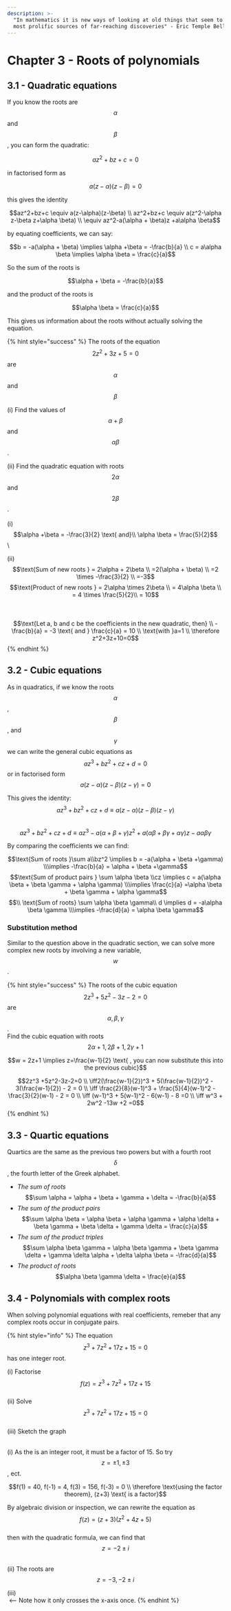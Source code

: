 ```yaml
---
description: >-
  "In mathematics it is new ways of looking at old things that seem to be the
  most prolific sources of far-reaching discoveries" - Eric Temple Bell 1951
---
```


# Chapter 3 - Roots of polynomials

## 3.1 - Quadratic equations

If you know the roots are $$\alpha$$ and $$\beta$$, you can form the quadratic:

$$az^2 + bz +c = 0$$

in factorised form as&#x20;

$$a(z-\alpha)(z-\beta)=0$$

this gives the identity&#x20;

$$az^2+bz+c \equiv a(z-\alpha)(z-\beta) \\ az^2+bz+c \equiv a(z^2-\alpha z-\beta z+\alpha \beta) \\ \equiv az^2-a(\alpha + \beta)z +a\alpha \beta$$

by equating coefficients, we can say:

$$b = -a(\alpha + \beta) \implies \alpha +\beta = -\frac{b}{a} \\ c = a\alpha \beta \implies \alpha \beta = \frac{c}{a}$$

So the sum of the roots is

$$\alpha + \beta = -\frac{b}{a}$$

and the product of the roots is&#x20;

$$\alpha \beta = \frac{c}{a}$$

This gives us information about the roots without actually solving the equation.

{% hint style="success" %}
The roots of the equation $$2z^2+3z+5=0$$ are $$\alpha$$ and $$\beta$$

(i) Find the values of $$\alpha + \beta$$ and $$\alpha \beta$$.

(ii) Find the quadratic equation with roots $$2\alpha$$ and $$2\beta$$.\
\
(i)\
&#x20;$$\alpha +\beta = -\frac{3}{2} \text{ and}\\ \alpha \beta = \frac{5}{2}$$\


(ii)\
&#x20;$$\text{Sum of new roots } = 2\alpha + 2\beta \\ =2(\alpha + \beta) \\ =2 \times -\frac{3}{2} \\ =-3$$                   $$\text{Product of new roots } = 2\alpha \times 2\beta \\ = 4\alpha \beta \\ = 4 \times \frac{5}{2}\\ = 10$$\
\
$$\text{Let a, b and c be the coefficients in the new quadratic, then} \\ -\frac{b}{a} = -3 \text{ and } \frac{c}{a} = 10 \\ \text{with }a=1 \\ \therefore z^2+3z+10=0$$
{% endhint %}

## 3.2 - Cubic equations

As in quadratics, if we know the roots $$\alpha$$, $$\beta$$, and $$\gamma$$ we can write the general cubic equations as\
$$az^3 + bz^2 + cz +d=0$$ or in factorised form $$a(z-\alpha)(z-\beta)(z-\gamma) = 0$$

This gives the identity:\
$$az^3 + bz^2 + cz +d \equiv a(z-\alpha)(z-\beta)(z-\gamma)$$\
$$az^3 + bz^2 + cz +d \equiv az^3 - a(\alpha + \beta + \gamma)z^2 + a(\alpha \beta + \beta \gamma + \alpha \gamma)z - a\alpha \beta \gamma$$

By comparing the coefficients we can find:

$$\text{Sum of roots }\sum a\\bz^2 \implies b = -a(\alpha + \beta +\gamma) \\\implies -\frac{b}{a} = \alpha + \beta +\gamma$$      $$\text{Sum of product pairs } \sum \alpha \beta \\cz \implies c = a(\alpha \beta + \beta \gamma + \alpha \gamma) \\\implies \frac{c}{a} =\alpha \beta + \beta \gamma + \alpha \gamma$$       $$\\ \text{Sum of roots} \sum \alpha \beta \gamma\\ d \implies d = -a\alpha \beta \gamma \\\implies -\frac{d}{a} = \alpha \beta \gamma$$

### Substitution method

Similar to the question above in the quadratic section, we can solve more complex new roots by involving a new variable, $$w$$.

{% hint style="success" %}
The roots of the cubic equation $$2z^3 +5z^2-3z-2=0$$ are $$\alpha, \beta, \gamma$$.\
Find the cubic equation with roots $$2\alpha + 1, 2\beta+ 1, 2\gamma+ 1$$

$$w = 2z+1 \implies z=\frac{w-1}{2} \text{ , you can now substitute this into the previous cubic}$$

$$2z^3 +5z^2-3z-2=0 \\ \iff2(\frac{w-1}{2})^3 + 5(\frac{w-1}{2})^2 - 3(\frac{w-1}{2}) - 2 = 0 \\ \iff \frac{2}{8}(w-1)^3 + \frac{5}{4}(w-1)^2 - \frac{3}{2}(w-1) - 2 = 0 \\ \iff (w-1)^3 + 5(w-1)^2 - 6(w-1) - 8 =0 \\ \iff w^3 + 2w^2 -13w +2 =0$$
{% endhint %}

## 3.3 - Quartic equations&#x20;

Quartics are the same as the previous two powers but with a fourth root $$\delta$$, the fourth letter of the Greek alphabet.

* _The sum of roots_ $$\sum \alpha = \alpha + \beta + \gamma + \delta = -\frac{b}{a}$$
* _The sum of the product pairs_ $$\sum \alpha \beta  = \alpha \beta + \alpha \gamma + \alpha \delta + \beta \gamma + \beta \delta + \gamma \delta = \frac{c}{a}$$
* _The sum of the product triples_ $$\sum \alpha \beta \gamma = \alpha \beta \gamma + \beta \gamma \delta + \gamma \delta \alpha + \delta \alpha \beta = -\frac{d}{a}$$
* _The product of roots_ $$\alpha \beta \gamma \delta = \frac{e}{a}$$

## 3.4 - Polynomials with complex roots

When solving polynomial equations with real coefficients, remeber that any complex roots occur in conjugate pairs.

{% hint style="info" %}
The equation $$z^3 +7z^2 + 17z+15=0$$ has one integer root.

(i) Factorise $$f(z) = z^3 +7z^2 + 17z+15$$\
(ii) Solve $$z^3 +7z^2 + 17z+15=0$$\
(iii) Sketch the graph

\
(i) As the is an integer root, it must be a factor of 15. So try $$z= \pm1, \pm3$$, ect.

$$f(1) = 40, f(-1) = 4, f(3) = 156, f(-3) = 0 \\ \therefore \text{using the factor theorem}, (z+3) \text{ is a factor}$$

By algebraic division or inspection, we can rewrite the equation as\
$$f(z) = (z+3)(z^2+4z+5)$$\
then with the quadratic formula, we can find that \
$$z = -2 \pm i$$

\
(ii) The roots are $$z=-3,-2\pm i$$

(iii) \
<img src="../../.gitbook/assets/desmos-graph.png" alt="" data-size="original"> <-- Note how it only crosses the x-axis once.
{% endhint %}
